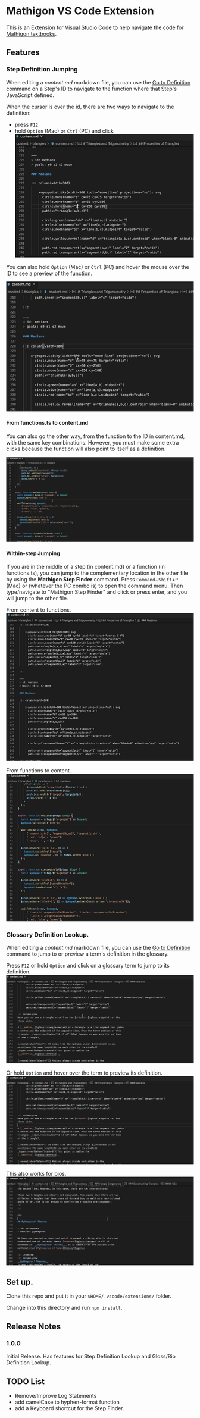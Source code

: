 # Mathigon VS Code Extension

This is an Extension for [Visual Studio Code](https://code.visualstudio.com/) to help navigate the code for [Mathigon textbooks](https://github.com/mathigon/textbooks).


## Features


### Step Definition Jumping
When editing a *content.md* markdown file, you can use the [Go to Definition](https://code.visualstudio.com/Docs/editor/editingevolved#_go-to-definition) command on a Step's ID to navigate to the function where that Step's JavaScript defined. 

When the cursor is over the id, there are two ways to navigate to the definition:
    
- press `F12`
- hold `Option` (Mac) or `Ctrl` (PC) and click
![feature Step ID Definition](images/medians-content-1.gif)

You can also hold `Option` (Mac) or `Ctrl` (PC) and hover the mouse over the ID to see a preview of the function. 

![feature Step ID Definition](images/medians-content-2.gif)

#### From functions.ts to content.md
You can also go the other way, from the function to the ID in content.md, with the same key combinations. However, you must make some extra clicks because the function will also point to itself as a definition.

![Function to content ID](images/medians-functions-1.gif)

#### Within-step Jumping
If you are in the middle of a step (in content.md) or a function (in functions.ts), you can jump to the complementary location in the other file by using the __Mathigon Step Finder__ command. Press `Command`+`Shift`+`P` (Mac) or (whatever the PC combo is) to open the command menu. Then type/navigate to "Mathigon Step Finder" and click or press enter, and you will jump to the other file.

From content to functions.
![Jump from content to functions.](images/command-1.gif)

From functions to content.
![Jump from content to functions.](images/command-2.gif)



### Glossary Definition Lookup.
When editing a *content.md* markdown file, you can use the [Go to Definition](https://code.visualstudio.com/Docs/editor/editingevolved#_go-to-definition) command to jump to or preview a term's definition in the glossary.

Press `F12` or hold `Option` and click on a glossary term to jump to its definition.
![Glossary term definition](images/gloss-lookup-2.gif)

Or hold `Option` and hover over the term to preview its definition.
![Glossary term preview](images/gloss-lookup-1.gif)

This also works for bios.
![Biography lookup](images/bio-lookup.gif)



## Set up.

Clone this repo and put it in your `$HOME/.vscode/extensions/` folder.

Change into this directory and run `npm install`.


## Release Notes

### 1.0.0
Initial Release. Has features for Step Definition Lookup and Gloss/Bio Definition Lookup.

## TODO List
- Remove/Improve Log Statements
- add camelCase to hyphen-format function
- add a Keyboard shortcut for the Step Finder.



